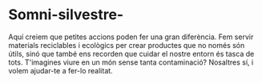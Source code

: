 # Somni-silvestre-
Aquí creiem que petites accions poden fer una gran diferència. Fem servir materials reciclables i ecològics per crear productes que no només són útils, sinó que també ens recorden que cuidar el nostre entorn és tasca de tots. T'imagines viure en un món sense tanta contaminació? Nosaltres sí, i volem ajudar-te a fer-lo realitat.

